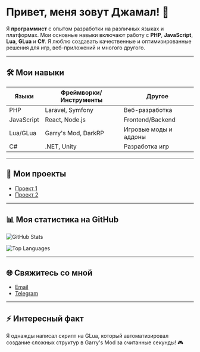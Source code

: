 # Привет, меня зовут Джамал! 👋

Я **программист** с опытом разработки на различных языках и платформах. Мои основные навыки включают работу с **PHP**, **JavaScript**, **Lua**, **GLua** и **C#**. Я люблю создавать качественные и оптимизированные решения для игр, веб-приложений и многого другого.

---

## 🛠️ Мои навыки

| **Языки**       | **Фреймворки/Инструменты** | **Другое**                |
|------------------|---------------------------|---------------------------|
| PHP              | Laravel, Symfony          | Веб-разработка            |
| JavaScript       | React, Node.js            | Frontend/Backend          |
| Lua/GLua         | Garry's Mod, DarkRP       | Игровые моды и аддоны     |
| C#               | .NET, Unity               | Разработка игр            |

---

## 🚀 Мои проекты

- [Проект 1](https://vpn.ghostlink.ru)
- [Проект 2](https://ghostlink.ru)

---

## 📊 Моя статистика на GitHub

![GitHub Stats](https://github-readme-stats.vercel.app/api?username=CoderAndFounder&show_icons=true&theme=radical)

![Top Languages](https://github-readme-stats.vercel.app/api/top-langs/?username=CoderAndFounder&layout=compact&theme=radical)

---

## 🌐 Свяжитесь со мной

- [Email](mailto:vitoskalete001@mail.ru)
- [Telegram](https://t.me/jokker.05)

---

## ⚡ Интересный факт

Я однажды написал скрипт на GLua, который автоматизировал создание сложных структур в Garry's Mod за считанные секунды! 🎮
